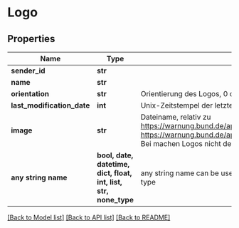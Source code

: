 # Logo


## Properties
Name | Type | Description | Notes
------------ | ------------- | ------------- | -------------
**sender_id** | **str** |  | 
**name** | **str** |  | 
**orientation** | **str** | Orientierung des Logos, 0 oder 1 | 
**last_modification_date** | **int** | Unix-Zeitstempel der letzten Änderung | 
**image** | **str** | Dateiname, relativ zu https://warnung.bund.de/api31/appdata/gsb/logos/ (z.B.: https://warnung.bund.de/api31/appdata/gsb/logos/dwd_logo.png). Bei machen Logos nicht definiert. | [optional] 
**any string name** | **bool, date, datetime, dict, float, int, list, str, none_type** | any string name can be used but the value must be the correct type | [optional]

[[Back to Model list]](../README.md#documentation-for-models) [[Back to API list]](../README.md#documentation-for-api-endpoints) [[Back to README]](../README.md)


